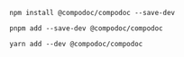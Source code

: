 ```shell renderer="angular" language="js" packageManager="npm"
npm install @compodoc/compodoc --save-dev
```

```shell renderer="angular" language="js" packageManager="pnpm"
pnpm add --save-dev @compodoc/compodoc
```

```shell renderer="angular" language="js" packageManager="yarn"
yarn add --dev @compodoc/compodoc
```

